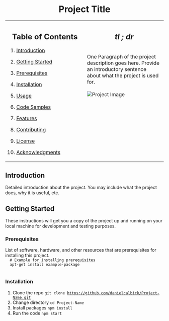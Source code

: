 <h1 align= center>
    Project Title
</h1>

<!-- Main table for layout -->
<table>
<tr>

<!-- Left column for Table of Contents -->
<td width="50%" valign="top">
    <h2 align= center>
        <strong>Table of Contents</strong>
    </h2>
    <div>

1. [Introduction](#introduction)
2. [Getting Started](#getting-started)
3. [Prerequisites](#prerequisites)
4. [Installation](#installation)
5. [Usage](#usage)
6. [Code Samples](#code-samples)
7. [Features](#features)
8. [Contributing](#contributing)
9. [License](#license)
10. [Acknowledgments](#acknowledgments)

    </div>

</td>

<!-- Right column for Project Description -->
<td width="50%" valign="top">
    <h2 align= center>
        <strong><em>tl ; dr</em></strong>
    </h2>

<br>

<div>
One Paragraph of the project description goes here. Provide an introductory sentence about what the project is used for.
</div>

<br>

<img src="project-image-url" alt="Project Image">

<!-- Additional Sections here -->

</td>
</tr>
</table>

<h2 style="your-style-here" id="introduction">Introduction</h2>

<div>
  Detailed introduction about the project. You may include what the project does, why it is useful, etc.
</div>

<h2 style="your-style-here" id="getting-started">Getting Started</h2>

<div>
  These instructions will get you a copy of the project up and running on your local machine for development and testing purposes.
</div>

<h3 style="your-style-here" id="prerequisites">Prerequisites</h3>

<div>
  List of software, hardware, and other resources that are prerequisites for installing this project.
  
  <code>
  # Example for installing prerequisites
  apt-get install example-package
  </code>
</div>

<h3 style="your-style-here" id="installation">Installation</h3>

<div>

1. Clone the repo
   <code>git clone https://github.com/danielcalbick/Project-Name.git</code>
2. Change directory
   <code>cd Project-Name</code>
3. Install packages
   <code>npm install</code>
4. Run the code
   <code>npm start</code>

</div>
